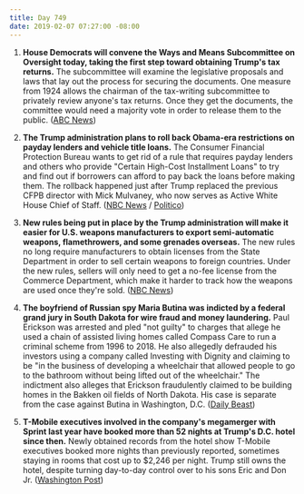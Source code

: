 ```yaml
---
title: Day 749
date: 2019-02-07 07:27:00 -08:00
---
```


1. **House Democrats will convene the Ways and Means Subcommittee on Oversight today, taking the first step toward obtaining Trump's tax returns.** The subcommittee will examine the legislative proposals and laws that lay out the process for securing the documents. One measure from 1924 allows the chairman of the tax-writing subcommittee to privately review anyone's tax returns. Once they get the documents, the committee would need a majority vote in order to release them to the public. ([ABC News](https://abcnews.go.com/Politics/house-democrats-1st-step-obtain-trumps-tax-returns/story?id=60899702))

2. **The Trump administration plans to roll back Obama-era restrictions on payday lenders and vehicle title loans.** The Consumer Financial Protection Bureau wants to get rid of a rule that requires payday lenders and others who provide "Certain High-Cost Installment Loans" to try and find out if borrowers can afford to pay back the loans before making them. The rollback happened just after Trump replaced the previous CFPB director with Mick Mulvaney, who now serves as Active White House Chief of Staff. ([NBC News](https://www.nbcnews.com/news/us-news/cfpb-announces-it-will-roll-back-obama-era-restrictions-payday-n968471) / [Politico](https://www.politico.com/story/2019/02/06/maxine-waters-payday-lenders-1152678))

3. **New rules being put in place by the Trump administration will make it easier for U.S. weapons manufacturers to export semi-automatic weapons, flamethrowers, and some grenades overseas.** The new rules no long require manufacturers to obtain licenses from the State Department in order to sell certain weapons to foreign countries. Under the new rules, sellers will only need to get a no-fee license from the Commerce Department, which make it harder to track how the weapons are used once they're sold. ([NBC News](https://www.nbcnews.com/politics/white-house/new-trump-rules-make-it-easier-u-s-gun-makers-n968601))

4. **The boyfriend of Russian spy Maria Butina was indicted by a federal grand jury in South Dakota for wire fraud and money laundering.** Paul Erickson was arrested and pled "not guilty" to charges that allege he used a chain of assisted living homes called Compass Care to run a criminal scheme from 1996 to 2018. He also allegedly defrauded his investors using a company called Investing with Dignity and claiming to be "in the business of developing a wheelchair that allowed people to go to the bathroom without being lifted out of the wheelchair." The indictment also alleges that Erickson fraudulently claimed to be building homes in the Bakken oil fields of North Dakota. His case is separate from the case against Butina in Washington, D.C. ([Daily Beast](https://www.thedailybeast.com/paul-erickson-russian-agent-maria-butinas-boyfriend-indicted-for-fraud))

5. **T-Mobile executives involved in the company's megamerger with Sprint last year have booked more than 52 nights at Trump's D.C. hotel since then.** Newly obtained records from the hotel show T-Mobile executives booked more nights than previously reported, sometimes staying in rooms that cost up to $2,246 per night. Trump still owns the hotel, despite turning day-to-day control over to his sons Eric and Don Jr. ([Washington Post](http://www.washingtonpost.com/politics/t-mobile-executives-seeking-merger-approval-booked-more-than-52-nights-at-trumps-hotel--more-than-previously-known/2019/02/06/cd6fa7e6-29ca-11e9-b011-d8500644dc98_story.html))
